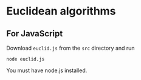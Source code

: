# Euclidean algorithms

## For JavaScript

Download `euclid.js` from the `src` directory and run

```
node euclid.js
```
You must have node.js installed.

